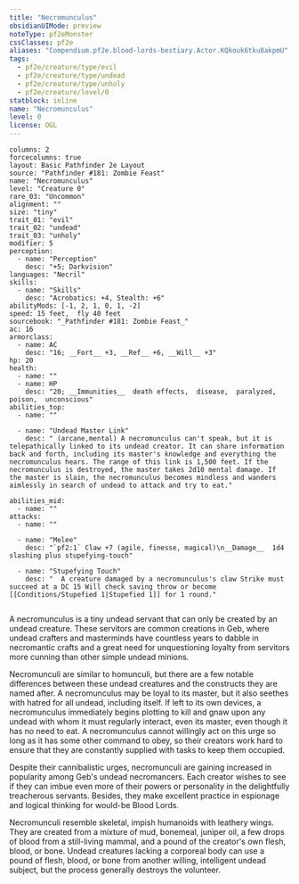 ```yaml
---
title: "Necromunculus"
obsidianUIMode: preview
noteType: pf2eMonster
cssClasses: pf2e
aliases: "Compendium.pf2e.blood-lords-bestiary.Actor.KQkouk6tku8akpmU" 
tags:
  - pf2e/creature/type/evil
  - pf2e/creature/type/undead
  - pf2e/creature/type/unholy
  - pf2e/creature/level/0
statblock: inline
name: "Necromunculus"
level: 0
license: OGL
---
```


```statblock
columns: 2
forcecolumns: true
layout: Basic Pathfinder 2e Layout
source: "Pathfinder #181: Zombie Feast"
name: "Necromunculus"
level: "Creature 0"
rare_03: "Uncommon"
alignment: ""
size: "tiny"
trait_01: "evil"
trait_02: "undead"
trait_03: "unholy"
modifier: 5
perception:
  - name: "Perception"
    desc: "+5; Darkvision"
languages: "Necril"
skills:
  - name: "Skills"
    desc: "Acrobatics: +4, Stealth: +6"
abilityMods: [-1, 2, 1, 0, 1, -2]
speed: 15 feet,  fly 40 feet
sourcebook: "_Pathfinder #181: Zombie Feast_"
ac: 16
armorclass:
  - name: AC
    desc: "16; __Fort__ +3, __Ref__ +6, __Will__ +3"
hp: 20
health:
  - name: ""
  - name: HP
    desc: "20; __Immunities__  death effects,  disease,  paralyzed,  poison,  unconscious"
abilities_top:
  - name: ""

  - name: "Undead Master Link"
    desc: " (arcane,mental) A necromunculus can't speak, but it is telepathically linked to its undead creator. It can share information back and forth, including its master's knowledge and everything the necromunculus hears. The range of this link is 1,500 feet. If the necromunculus is destroyed, the master takes 2d10 mental damage. If the master is slain, the necromunculus becomes mindless and wanders aimlessly in search of undead to attack and try to eat."

abilities_mid:
  - name: ""
attacks:
  - name: ""

  - name: "Melee"
    desc: "`pf2:1` Claw +7 (agile, finesse, magical)\n__Damage__  1d4 slashing plus stupefying-touch"

  - name: "Stupefying Touch"
    desc: "  A creature damaged by a necromunculus's claw Strike must succeed at a DC 15 Will check saving throw or become [[Conditions/Stupefied 1|Stupefied 1]] for 1 round."
 
```



A necromunculus is a tiny undead servant that can only be created by an undead creature. These servitors are common creations in Geb, where undead crafters and masterminds have countless years to dabble in necromantic crafts and a great need for unquestioning loyalty from servitors more cunning than other simple undead minions.

Necromunculi are similar to homunculi, but there are a few notable differences between these undead creatures and the constructs they are named after. A necromunculus may be loyal to its master, but it also seethes with hatred for all undead, including itself. If left to its own devices, a necromunculus immediately begins plotting to kill and gnaw upon any undead with whom it must regularly interact, even its master, even though it has no need to eat. A necromunculus cannot willingly act on this urge so long as it has some other command to obey, so their creators work hard to ensure that they are constantly supplied with tasks to keep them occupied.

Despite their cannibalistic urges, necromunculi are gaining increased in popularity among Geb's undead necromancers. Each creator wishes to see if they can imbue even more of their powers or personality in the delightfully treacherous servants. Besides, they make excellent practice in espionage and logical thinking for would-be Blood Lords.

Necromunculi resemble skeletal, impish humanoids with leathery wings. They are created from a mixture of mud, bonemeal, juniper oil, a few drops of blood from a still-living mammal, and a pound of the creator's own flesh, blood, or bone. Undead creatures lacking a corporeal body can use a pound of flesh, blood, or bone from another willing, intelligent undead subject, but the process generally destroys the volunteer.
